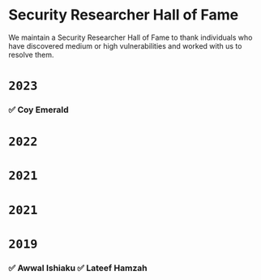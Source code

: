 # Security Researcher Hall of Fame
We maintain a Security Researcher Hall of Fame to thank individuals who have discovered medium or high vulnerabilities and worked with us to resolve them.

# ``2023 ``

### ✅ Coy Emerald

# ``2022 ``
# ``2021 ``
# ``2021 ``
# ``2019 ``
### ✅ Awwal Ishiaku ✅ Lateef Hamzah
